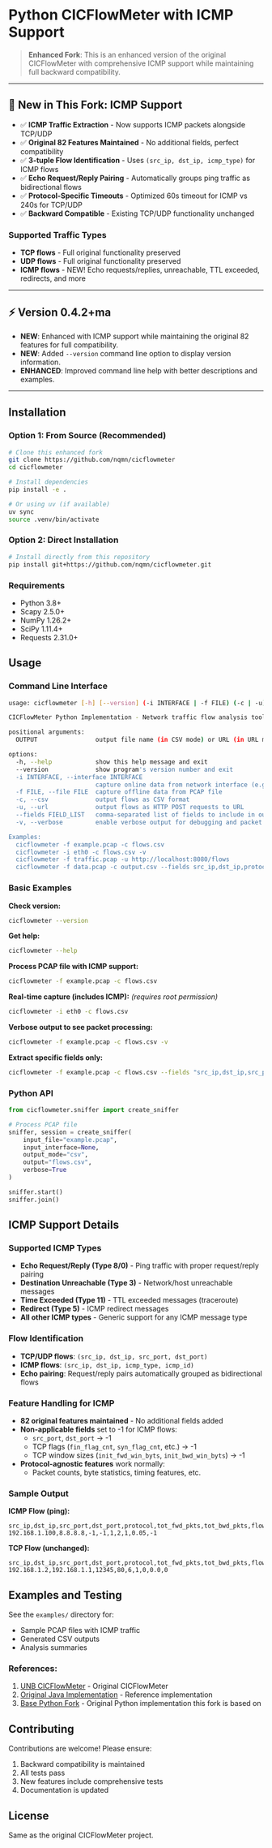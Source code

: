 # Python CICFlowMeter with ICMP Support

> **Enhanced Fork**: This is an enhanced version of the original CICFlowMeter with comprehensive ICMP support while maintaining full backward compatibility.

---

## 🚀 **New in This Fork: ICMP Support**

- ✅ **ICMP Traffic Extraction** - Now supports ICMP packets alongside TCP/UDP
- ✅ **Original 82 Features Maintained** - No additional fields, perfect compatibility
- ✅ **3-tuple Flow Identification** - Uses `(src_ip, dst_ip, icmp_type)` for ICMP flows
- ✅ **Echo Request/Reply Pairing** - Automatically groups ping traffic as bidirectional flows
- ✅ **Protocol-Specific Timeouts** - Optimized 60s timeout for ICMP vs 240s for TCP/UDP
- ✅ **Backward Compatible** - Existing TCP/UDP functionality unchanged

### Supported Traffic Types
- **TCP flows** - Full original functionality preserved
- **UDP flows** - Full original functionality preserved
- **ICMP flows** - NEW! Echo requests/replies, unreachable, TTL exceeded, redirects, and more

---

## ⚡️ Version 0.4.2+ma

- **NEW**: Enhanced with ICMP support while maintaining the original 82 features for full compatibility.
- **NEW**: Added `--version` command line option to display version information.
- **ENHANCED**: Improved command line help with better descriptions and examples.

---

## Installation

### Option 1: From Source (Recommended)

```bash
# Clone this enhanced fork
git clone https://github.com/nqmn/cicflowmeter
cd cicflowmeter

# Install dependencies
pip install -e .

# Or using uv (if available)
uv sync
source .venv/bin/activate
```

### Option 2: Direct Installation

```bash
# Install directly from this repository
pip install git+https://github.com/nqmn/cicflowmeter.git
```

### Requirements

- Python 3.8+
- Scapy 2.5.0+
- NumPy 1.26.2+
- SciPy 1.11.4+
- Requests 2.31.0+

## Usage

### Command Line Interface

```bash
usage: cicflowmeter [-h] [--version] (-i INTERFACE | -f FILE) (-c | -u) [--fields FIELD_LIST] [-v] OUTPUT

CICFlowMeter Python Implementation - Network traffic flow analysis tool with support for TCP, UDP, and ICMP protocols

positional arguments:
  OUTPUT                output file name (in CSV mode) or URL (in URL mode)

options:
  -h, --help            show this help message and exit
  --version             show program's version number and exit
  -i INTERFACE, --interface INTERFACE
                        capture online data from network interface (e.g., eth0, wlan0)
  -f FILE, --file FILE  capture offline data from PCAP file
  -c, --csv             output flows as CSV format
  -u, --url             output flows as HTTP POST requests to URL
  --fields FIELD_LIST   comma-separated list of fields to include in output (default: all 82 features)
  -v, --verbose         enable verbose output for debugging and packet processing details

Examples:
  cicflowmeter -f example.pcap -c flows.csv
  cicflowmeter -i eth0 -c flows.csv -v
  cicflowmeter -f traffic.pcap -u http://localhost:8080/flows
  cicflowmeter -f data.pcap -c output.csv --fields src_ip,dst_ip,protocol
```

### Basic Examples

**Check version:**
```bash
cicflowmeter --version
```

**Get help:**
```bash
cicflowmeter --help
```

**Process PCAP file with ICMP support:**
```bash
cicflowmeter -f example.pcap -c flows.csv
```

**Real-time capture (includes ICMP):** *(requires root permission)*
```bash
cicflowmeter -i eth0 -c flows.csv
```

**Verbose output to see packet processing:**
```bash
cicflowmeter -f example.pcap -c flows.csv -v
```

**Extract specific fields only:**
```bash
cicflowmeter -f example.pcap -c flows.csv --fields "src_ip,dst_ip,src_port,dst_port,protocol,tot_fwd_pkts,tot_bwd_pkts"
```

### Python API

```python
from cicflowmeter.sniffer import create_sniffer

# Process PCAP file
sniffer, session = create_sniffer(
    input_file="example.pcap",
    input_interface=None,
    output_mode="csv",
    output="flows.csv",
    verbose=True
)

sniffer.start()
sniffer.join()
```

## ICMP Support Details

### Supported ICMP Types
- **Echo Request/Reply (Type 8/0)** - Ping traffic with proper request/reply pairing
- **Destination Unreachable (Type 3)** - Network/host unreachable messages
- **Time Exceeded (Type 11)** - TTL exceeded messages (traceroute)
- **Redirect (Type 5)** - ICMP redirect messages
- **All other ICMP types** - Generic support for any ICMP message type

### Flow Identification
- **TCP/UDP flows**: `(src_ip, dst_ip, src_port, dst_port)`
- **ICMP flows**: `(src_ip, dst_ip, icmp_type, icmp_id)`
- **Echo pairing**: Request/reply pairs automatically grouped as bidirectional flows

### Feature Handling for ICMP
- **82 original features maintained** - No additional fields added
- **Non-applicable fields** set to -1 for ICMP flows:
  - `src_port`, `dst_port` → -1
  - TCP flags (`fin_flag_cnt`, `syn_flag_cnt`, etc.) → -1
  - TCP window sizes (`init_fwd_win_byts`, `init_bwd_win_byts`) → -1
- **Protocol-agnostic features** work normally:
  - Packet counts, byte statistics, timing features, etc.

### Sample Output

**ICMP Flow (ping):**
```csv
src_ip,dst_ip,src_port,dst_port,protocol,tot_fwd_pkts,tot_bwd_pkts,flow_duration,fin_flag_cnt
192.168.1.100,8.8.8.8,-1,-1,1,2,1,0.05,-1
```

**TCP Flow (unchanged):**
```csv
src_ip,dst_ip,src_port,dst_port,protocol,tot_fwd_pkts,tot_bwd_pkts,flow_duration,fin_flag_cnt
192.168.1.2,192.168.1.1,12345,80,6,1,0,0.0,0
```

## Examples and Testing

See the `examples/` directory for:
- Sample PCAP files with ICMP traffic
- Generated CSV outputs
- Analysis summaries

### References:

1. [UNB CICFlowMeter](https://www.unb.ca/cic/research/applications.html#CICFlowMeter) - Original CICFlowMeter
2. [Original Java Implementation](https://github.com/ahlashkari/CICFlowMeter) - Reference implementation
3. [Base Python Fork](https://github.com/hieulw/cicflowmeter) - Original Python implementation this fork is based on

## Contributing

Contributions are welcome! Please ensure:
1. Backward compatibility is maintained
2. All tests pass
3. New features include comprehensive tests
4. Documentation is updated

## License

Same as the original CICFlowMeter project.
